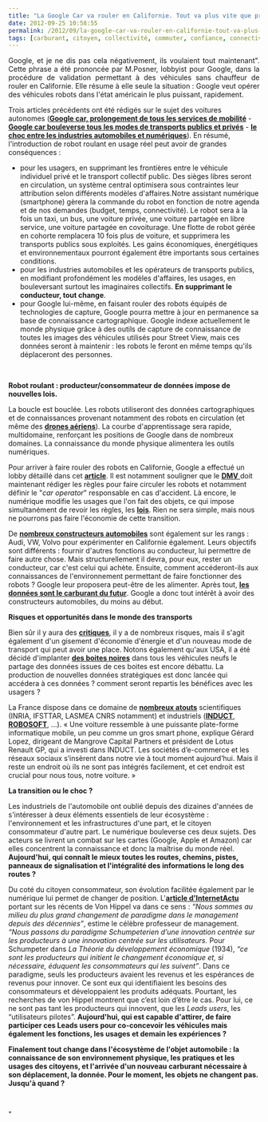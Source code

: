 ```yaml
---
title: "La Google Car va rouler en Californie. Tout va plus vite que prévu. Le point de basculement se rapproche."
date: 2012-09-25 10:58:55
permalink: /2012/09/la-google-car-va-rouler-en-californie-tout-va-plus-vite-que-prevu-le-point-de-basculement-se-rapproc.html
tags: [carburant, citoyen, collectivité, commuter, confiance, connectivité, cybercar, donnée data, Efficacité énergétique, Infrastructure, innovation, internet des objets, ITS, multimodes, partage de données, partage de la voirie, Service de mobilité, véhicule propre]
---
```


<p style="text-align: justify">Google, et je ne dis pas cela négativement, ils voulaient tout maintenant". Cette phrase a été prononcée par M.Posner, lobbyist pour Google, dans la procédure de validation permettant à des véhicules sans chauffeur de rouler en Californie. Elle résume à elle seule la situation : Google veut opérer des véhicules robots dans l'état américain le plus puissant, rapidement.</p> <p style=""text-align: justify"">Trois articles précédents ont été rédigés sur le sujet des voitures autonomes (<a href="https://gabrielplassat.github.io/transportsdufutur/2012/04/nos-systemes-de-transport-et-la-revolution-numerique-pourquoi-cela-va-tout-changer.html"" target=""_blank""><strong>Google car, prolongement de tous les services de mobilité</strong></a> - <a href="https://gabrielplassat.github.io/transportsdufutur/2012/06/en-supprimant-le-conducteur-la-voiture-autonome-change-profondement-le-secteur-des-mobilites.html"" target=""_blank""><strong>Google car bouleverse tous les modes de transports publics et privés</strong></a> - <a href="https://gabrielplassat.github.io/transportsdufutur/2012/09/lindustrie-automobile-a-choisi-de-concevoir-developper-et-commercialiser-des-produits-qui-sadaptent-a-tous-les-territoires.html"" target=""_blank""><strong>le choc entre les industries automobiles et numériques</strong></a>). En résumé, l'introduction de robot roulant en usage réel peut avoir de grandes conséquences : </p>   <!--more-->  <ul> <li>pour les usagers, en supprimant les frontières entre le véhicule individuel privé et le transport collectif public. Des sièges libres seront en circulation, un système central optimisera sous contraintes leur attribution selon différents modèles d'affaires.Notre assistant numérique (smartphone) gèrera la commande du robot en fonction de notre agenda et de nos demandes (budget, temps, connectivité). Le robot sera à la fois un taxi, un bus, une voiture privée, une voiture partagée en libre service, une voiture partagée en covoiturage. Une flotte de robot gérée en cohorte remplacera 10 fois plus de voiture, et supprimera les transports publics sous exploités. Les gains économiques, énergétiques et environnementaux pourront également être importants sous certaines conditions.</li> <li>pour les industries automobiles et les opérateurs de transports publics, en modifiant profondément les modèles d'affaires, les usages, en bouleversant surtout les imaginaires collectifs. <strong>En supprimant le conducteur, tout change</strong>.</li> <li>pour Google lui-même, en faisant rouler des robots équipés de technologies de capture, Google pourra mettre à jour en permanence sa base de connaissance cartographique. Google indexe actuellement le monde physique grâce à des outils de capture de connaissance de toutes les images des véhicules utilisés pour Street View, mais ces données seront à maintenir : les robots le feront en même temps qu'ils déplaceront des personnes. </li> </ul> <p style=""text-align: justify""> </p> <p style=""text-align: justify""><strong>Robot roulant : producteur/consommateur de données impose de nouvelles lois.</strong></p> <p style=""text-align: justify"">La boucle est bouclée. Les robots utiliseront des données cartographiques et de connaissances provenant notamment des robots en circulation (et même des <a href="https://gabrielplassat.github.io/transportsdufutur/2012/06/les-drones-aeriens-arrivent.html"" target=""_blank""><strong>drones aériens</strong></a>). La courbe d'apprentissage sera rapide, multidomaine, renforçant les positions de Google dans de nombreux domaines. La connaissance du monde physique alimentera les outils numériques.</p> <p style=""text-align: justify"">Pour arriver à faire rouler des robots en Californie, Google a effectué un lobby détaillé dans cet <a href=""http://www.baycitizen.org/transportation/story/google-car-zooms-toward-legal-status/?utm_source=BayCitizen&utm_medium=social_media&utm_campaign=twitter"" target=""_blank""><strong>article</strong></a>. Il est notamment souligner que le <a href=""http://www.dmv.ca.gov/portal/home/dmv.htm"" target=""_blank""><strong>DMV</strong> </a>doit maintenant rédiger les règles pour faire circuler les robots et notamment définir le "<em>car operator</em>" responsable en cas d'accident. Là encore, le numérique modifie les usages que l'on fait des objets, ce qui impose simultanément de revoir les règles, les <a href=""http://fr.wikipedia.org/wiki/Trois_lois_de_la_robotique"" target=""_blank""><strong>lois</strong></a>. Rien ne sera simple, mais nous ne pourrons pas faire l'économie de cette transition.</p> <p style=""text-align: justify"">De <a href=""http://en.wikipedia.org/wiki/Autonomous_car"" target=""_blank""><strong>nombreux constructeurs automobiles</strong></a> sont également sur les rangs : Audi, VW, Volvo pour expérimenter en Californie également. Leurs objectifs sont différents : fournir d'autres fonctions au conducteur, lui permettre de faire autre chose. Mais structurellement il devra, pour eux, rester un conducteur, car c'est celui qui achète. Ensuite, comment accéderont-ils aux connaissances de l'environnement permettant de faire fonctionner des robots ? Google leur proposera peut-être de les alimenter. Après tout, <a href=""http://www.mediafuturist.com/data-is-the-new-oil/"" target=""_blank""><strong>les données sont le carburant du futur</strong></a>. Google a donc tout intérêt à avoir des constructeurs automobiles, du moins au début. </p> <p style=""text-align: justify""><strong>Risques et opportunités dans le monde des transports</strong></p> <p style=""text-align: justify"">Bien sûr il y aura des <a href=""http://owni.fr/2012/09/17/frein-a-main-sur-la-voiture-sans-pilote-driverless-car-google/"" target=""_blank""><strong>critiques</strong></a>, il y a de nombreux risques, mais il s'agit également d'un gisement d'économie d'énergie et d'un nouveau mode de transport qui peut avoir une place. Notons également qu'aux USA, il a été décidé d'implanter <a href="https://gabrielplassat.github.io/transportsdufutur/2012/05/les-boites-noires-dans-les-voitures-americaines-projetent-une-nouvelle-fois-les-usa-aux-avant-postes.html"" target=""_blank""><strong>des boites noires</strong></a> dans tous les véhicules neufs le partage des données issues de ces boites est encore débattu. La production de nouvelles données stratégiques est donc lancée qui accédera à ces données ? comment seront repartis les bénéfices avec les usagers ? </p> <p style=""text-align: justify"">La France dispose dans ce domaine de <a href=""http://www.usinenouvelle.com/article/le-secteur-de-la-robotique-en-france-a-un-grand-potentiel.N165829"" target=""_blank""><strong>nombreux atouts</strong></a> scientifiques (INRIA, IFSTTAR, LASMEA CNRS notamment) et industriels (<a href=""http://induct-technology.com/"" target=""_blank""><strong>INDUCT</strong></a>, <a href=""http://www.robosoft.com/eng/"" target=""_blank""><strong>ROBOSOFT</strong></a>, ...). « Une voiture ressemble à une puissante plate-forme informatique mobile, un peu comme un gros smart phone, explique Gérard Lopez, dirigeant de Mangrove Capital Partners et président de Lotus Renault GP, qui a investi dans INDUCT. Les sociétés d’e-commerce et les réseaux sociaux s’insèrent dans notre vie à tout moment aujourd’hui. Mais il reste un endroit où ils ne sont pas intégrés facilement, et cet endroit est crucial pour nous tous, notre voiture. »</p> <p style=""text-align: justify""><strong>La transition ou le choc ?</strong></p> <p style=""text-align: justify"">Les industriels de l'automobile ont oublié depuis des dizaines d'années de s'intéresser à deux éléments essentiels de leur écosystème : l'environnement et les infrastructures d'une part, et le citoyen consommateur d'autre part. Le numérique bouleverse ces deux sujets. Des acteurs se livrent un combat sur les cartes (Google, Apple et Amazon) car elles concentrent la connaissance et donc la maîtrise du monde réel. <strong>Aujourd'hui, qui connaît le mieux toutes les routes, chemins, pistes, panneaux de signalisation et l'intégralité des informations le long des routes ?</strong> </p> <p style=""text-align: justify"">Du coté du citoyen consommateur, son évolution facilitée également par le numérique lui permet de changer de position. L'<a href=""http://www.internetactu.net/2012/06/28/von-hippel-le-paradigme-de-linnovation-par-lutilisateur/?utm_source=feedburner&utm_medium=feed&utm_campaign=Feed%3A+internetactu%2FbcmJ+%28InternetActu.net%29&utm_content=Netvibes"" target=""_blank""><strong>article d'InternetActu</strong></a> portant sur les récents de Von Hippel va dans ce sens :<em> “Nous sommes au milieu du plus grand changement de paradigme dans le management depuis des décennies”</em>, estime le célèbre professeur de management. <em>“Nous passons du paradigme Schumpeterien d’une innovation centrée sur les producteurs à une innovation centrée sur les utilisateurs.</em> Pour Schumpeter dans <em>La Théorie du développement économique</em> (1934), <em>“ce sont les producteurs qui initient le changement économique et, si nécessaire, éduquent les consommateurs qui les suivent”</em>. Dans ce paradigme, seuls les producteurs avaient les revenus et les espérances de revenus pour innover. Ce sont eux qui identifiaient les besoins des consommateurs et développaient les produits adéquats. Pourtant, les recherches de von Hippel montrent que c’est loin d’être le cas. Pour lui, ce ne sont pas tant les producteurs qui innovent, que les <em>Leads users</em>, les “utilisateurs pilotes”. <strong>Aujourd'hui, qui est capable d'attirer, de faire participer ces Leads users pour co-concevoir les véhicules mais également les fonctions, les usages et demain les expériences ? </strong></p> <p style=""text-align: justify""><strong>Finalement tout change dans l'écosystème de l'objet automobile : la connaissance de son environnement physique, les pratiques et les usages des citoyens, et l'arrivée d'un nouveau carburant nécessaire à son déplacement, la donnée. Pour le moment, les objets ne changent pas. Jusqu'à quand ?<br /></strong></p> <p> </p>"
